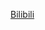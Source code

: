 [Bilibili](https://www.bilibili.com/video/BV1A2m4YVERq/?spm_id_from=333.1387.favlist.content.click&vd_source=c801aa3fac0e6e97b0df71f74a8b25bd)